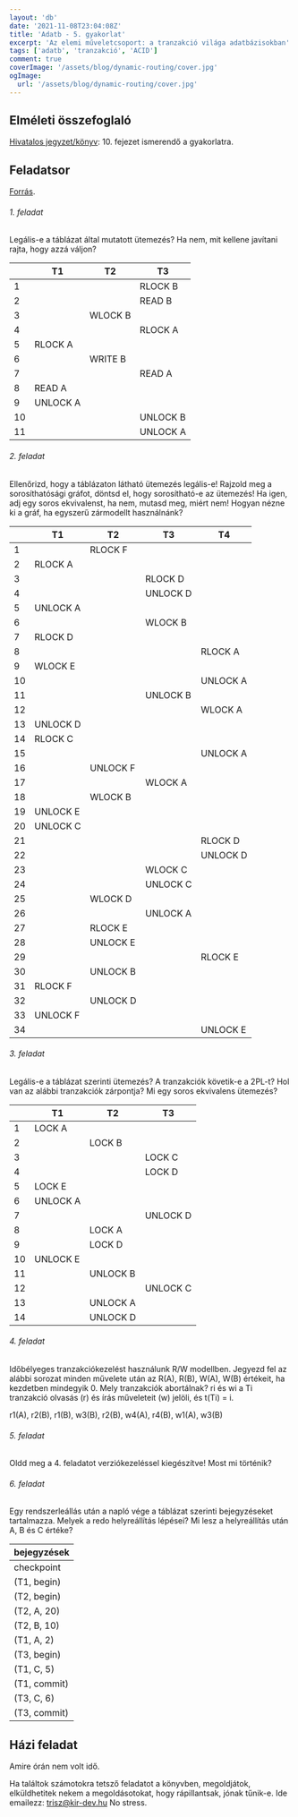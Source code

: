 ```yaml
---
layout: 'db'
date: '2021-11-08T23:04:08Z'
title: 'Adatb - 5. gyakorlat'
excerpt: 'Az elemi műveletcsoport: a tranzakció világa adatbázisokban'
tags: ['adatb', 'tranzakció', 'ACID']
comment: true
coverImage: '/assets/blog/dynamic-routing/cover.jpg'
ogImage:
  url: '/assets/blog/dynamic-routing/cover.jpg'
---
```


## Elméleti összefoglaló

[Hivatalos jegyzet/könyv](https://db.bme.hu/~gajdos/Adatbazisok2019.pdf): 10. fejezet ismerendő a gyakorlatra.

## Feladatsor

[Forrás](https://www.db.bme.hu/adatbazisok/files/tranzakciokezeles2019.pdf).

###### 1. feladat

Legális-e a táblázat által mutatott ütemezés? Ha nem, mit kellene javítani rajta, hogy azzá váljon?

|     | T1       | T2      | T3       |
| --- | -------- | ------- | -------- |
| 1   |          |         | RLOCK B  |
| 2   |          |         | READ B   |
| 3   |          | WLOCK B |          |
| 4   |          |         | RLOCK A  |
| 5   | RLOCK A  |         |          |
| 6   |          | WRITE B |          |
| 7   |          |         | READ A   |
| 8   | READ A   |         |          |
| 9   | UNLOCK A |         |          |
| 10  |          |         | UNLOCK B |
| 11  |          |         | UNLOCK A |

###### 2. feladat

Ellenőrizd, hogy a táblázaton látható ütemezés legális-e! Rajzold meg a sorosíthatósági gráfot, döntsd el, hogy sorosítható-e az ütemezés! Ha igen, adj egy soros ekvivalenst, ha nem, mutasd meg, miért nem! Hogyan nézne ki a gráf, ha egyszerű zármodellt használnánk?

|     | T1       | T2       | T3       | T4       |
| --- | -------- | -------- | -------- | -------- |
| 1   |          | RLOCK F  |          |          |
| 2   | RLOCK A  |          |          |          |
| 3   |          |          | RLOCK D  |          |
| 4   |          |          | UNLOCK D |          |
| 5   | UNLOCK A |          |          |          |
| 6   |          |          | WLOCK B  |          |
| 7   | RLOCK D  |          |          |          |
| 8   |          |          |          | RLOCK A  |
| 9   | WLOCK E  |          |          |          |
| 10  |          |          |          | UNLOCK A |
| 11  |          |          | UNLOCK B |          |
| 12  |          |          |          | WLOCK A  |
| 13  | UNLOCK D |          |          |          |
| 14  | RLOCK C  |          |          |          |
| 15  |          |          |          | UNLOCK A |
| 16  |          | UNLOCK F |          |          |
| 17  |          |          | WLOCK A  |          |
| 18  |          | WLOCK B  |          |          |
| 19  | UNLOCK E |          |          |          |
| 20  | UNLOCK C |          |          |          |
| 21  |          |          |          | RLOCK D  |
| 22  |          |          |          | UNLOCK D |
| 23  |          |          | WLOCK C  |          |
| 24  |          |          | UNLOCK C |          |
| 25  |          | WLOCK D  |          |          |
| 26  |          |          | UNLOCK A |          |
| 27  |          | RLOCK E  |          |          |
| 28  |          | UNLOCK E |          |          |
| 29  |          |          |          | RLOCK E  |
| 30  |          | UNLOCK B |          |          |
| 31  | RLOCK F  |          |          |          |
| 32  |          | UNLOCK D |          |          |
| 33  | UNLOCK F |          |          |          |
| 34  |          |          |          | UNLOCK E |

###### 3. feladat

Legális-e a táblázat szerinti ütemezés? A tranzakciók követik-e a 2PL-t? Hol van az alábbi tranzakciók zárpontja? Mi egy soros ekvivalens ütemezés?

|     | T1       | T2       | T3       |
| --- | -------- | -------- | -------- |
| 1   | LOCK A   |          |          |
| 2   |          | LOCK B   |          |
| 3   |          |          | LOCK C   |
| 4   |          |          | LOCK D   |
| 5   | LOCK E   |          |          |
| 6   | UNLOCK A |          |          |
| 7   |          |          | UNLOCK D |
| 8   |          | LOCK A   |          |
| 9   |          | LOCK D   |          |
| 10  | UNLOCK E |          |          |
| 11  |          | UNLOCK B |          |
| 12  |          |          | UNLOCK C |
| 13  |          | UNLOCK A |          |
| 14  |          | UNLOCK D |          |

###### 4. feladat

Időbélyeges tranzakciókezelést használunk R/W modellben. Jegyezd fel az alábbi sorozat minden művelete után az R(A), R(B), W(A), W(B) értékeit, ha kezdetben mindegyik 0. Mely tranzakciók abortálnak? ri és wi a Ti tranzakció olvasás (r) és írás műveleteit (w) jelöli, és t(Ti) = i.

r1(A), r2(B), r1(B), w3(B), r2(B), w4(A), r4(B), w1(A), w3(B)

###### 5. feladat

Oldd meg a 4. feladatot verziókezeléssel kiegészítve! Most mi történik?

###### 6. feladat

Egy rendszerleállás után a napló vége a táblázat szerinti bejegyzéseket tartalmazza. Melyek a redo helyreállítás lépései? Mi lesz a helyreállítás után A, B és C értéke?

| bejegyzések  |
| ------------ |
| checkpoint   |
| (T1, begin)  |
| (T2, begin)  |
| (T2, A, 20)  |
| (T2, B, 10)  |
| (T1, A, 2)   |
| (T3, begin)  |
| (T1, C, 5)   |
| (T1, commit) |
| (T3, C, 6)   |
| (T3, commit) |

## Házi feladat

Amire órán nem volt idő.

Ha találtok számotokra tetsző feladatot a könyvben, megoldjátok, elküldhetitek nekem a megoldásotokat, hogy rápillantsak, jónak tűnik-e. Ide emailezz: [trisz@kir-dev.hu](mailto:trisz@kir-dev.hu) No stress.
